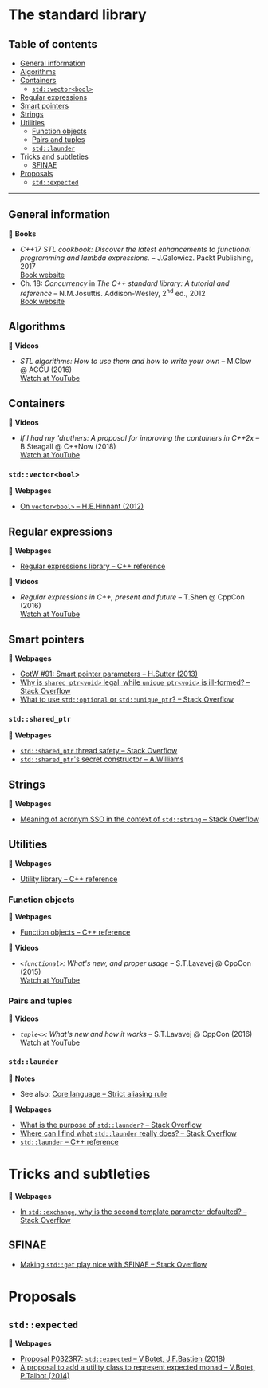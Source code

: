 # The standard library

## Table of contents

* [General information](#general-information)
* [Algorithms](#algorithms)
* [Containers](#containers)
	* [`std::vector<bool>`](#stdvectorbool)
* [Regular expressions]($regular-expressions)
* [Smart pointers](#smart-pointers)
* [Strings](#strings)
* [Utilities](#utilities)
	* [Function objects](#function-objects)
	* [Pairs and tuples](#pairs-and-tuples)
	* [`std::launder`](#std-launder)
* [Tricks and subtleties](#tricks-and-subtleties)
	* [SFINAE](#sfinae)
* [Proposals](#proposals)
	* [`std::expected`](#stdexpected)

---

## General information

:book: **Books**

* *C++17 STL cookbook: Discover the latest enhancements to functional programming and lambda expressions.* &ndash; J.Galowicz. Packt Publishing, 2017\
[Book website](https://www.packtpub.com/application-development/c17-stl-cookbook)
* Ch. 18: *Concurrency* in *The C++ standard library: A tutorial and reference* &ndash; N.M.Josuttis. Addison-Wesley, 2<sup>nd</sup> ed., 2012\
[Book website](http://www.cppstdlib.com/)

## Algorithms

:movie_camera: **Videos**

* *STL algorithms: How to use them and how to write your own* &ndash; M.Clow @ ACCU (2016)\
[Watch at YouTube](https://www.youtube.com/watch?v=3nXLxMYXgWs)

## Containers

:movie_camera: **Videos**

* *If I had my 'druthers: A proposal for improving the containers in C++2x* &ndash; B.Steagall @ C++Now (2018)\
[Watch at YouTube](https://www.youtube.com/watch?v=bAE0qteS4Rk)

### `std::vector<bool>`

:link: **Webpages**

* [On `vector<bool>` &ndash; H.E.Hinnant (2012)](https://howardhinnant.github.io/onvectorbool.html)

## Regular expressions

:link: **Webpages**

* [Regular expressions library &ndash; C++ reference](https://en.cppreference.com/w/cpp/regex)

:movie_camera: **Videos**

* *Regular expressions in C++, present and future* &ndash; T.Shen @ CppCon (2016)\
[Watch at YouTube](https://www.youtube.com/watch?v=N_rkHzhXueo)

## Smart pointers

:link: **Webpages**

* [GotW #91: Smart pointer parameters &ndash; H.Sutter (2013)](https://herbsutter.com/2013/06/05/gotw-91-solution-smart-pointer-parameters/)
* [Why is `shared_ptr<void>` legal, while `unique_ptr<void>` is ill-formed? &ndash; Stack Overflow](https://stackoverflow.com/questions/39288891/why-is-shared-ptrvoid-legal-while-unique-ptrvoid-is-ill-formed)
* [What to use `std::optional` or `std::unique_ptr`? &ndash; Stack Overflow](https://stackoverflow.com/questions/44856701/what-to-use-stdoptional-or-stdunique-ptr?rq=1)

### `std::shared_ptr`

:link: **Webpages**

* [`std::shared_ptr` thread safety &ndash; Stack Overflow](https://stackoverflow.com/questions/14482830/stdshared-ptr-thread-safety)
* [`std::shared_ptr`'s secret constructor &ndash; A.Williams](https://www.justsoftwaresolutions.co.uk/cplusplus/shared-ptr-secret-constructor.html)

## Strings

:link: **Webpages**

* [Meaning of acronym SSO in the context of `std::string` &ndash; Stack Overflow](https://stackoverflow.com/questions/10315041/meaning-of-acronym-sso-in-the-context-of-stdstring)

## Utilities

:link: **Webpages**

* [Utility library &ndash; C++ reference](https://en.cppreference.com/w/cpp/utility)

### Function objects

:link: **Webpages**

* [Function objects &ndash; C++ reference](https://en.cppreference.com/w/cpp/utility/functional)

:movie_camera: **Videos**

* *`<functional>`: What's new, and proper usage* &ndash; S.T.Lavavej @ CppCon (2015)\
[Watch at YouTube](https://www.youtube.com/watch?v=zt7ThwVfap0)

### Pairs and tuples

:movie_camera: **Videos**

* *`tuple<>`: What's new and how it works* &ndash; S.T.Lavavej @ CppCon (2016)\
[Watch at YouTube](https://www.youtube.com/watch?v=JhgWFYfdIho)

### `std::launder`

:memo: **Notes**

* See also: [Core language &ndash; Strict aliasing rule](core_language.md#strict-aliasing-rule)

:link: **Webpages**

* [What is the purpose of `std::launder?` &ndash; Stack Overflow](https://stackoverflow.com/questions/39382501/what-is-the-purpose-of-stdlaunder)
* [Where can I find what `std::launder` really does? &ndash; Stack Overflow](https://stackoverflow.com/questions/53268089/where-can-i-find-what-stdlaunder-really-does)
* [`std::launder` &ndash; C++ reference](https://en.cppreference.com/w/cpp/utility/launder)

# Tricks and subtleties

:link: **Webpages**

* [In `std::exchange`, why is the second template parameter defaulted? &ndash; Stack Overflow](https://stackoverflow.com/questions/34876969/in-stdexchange-why-is-the-second-template-parameter-defaulted)

## SFINAE

* [Making `std::get` play nice with SFINAE &ndash; Stack Overflow](https://stackoverflow.com/questions/41708491/making-stdget-play-nice-with-sfinae)

# Proposals

## `std::expected`

:link: **Webpages**

* [Proposal P0323R7: `std::expected` &ndash; V.Botet, J.F.Bastien (2018)](http://www.open-std.org/jtc1/sc22/wg21/docs/papers/2018/p0323r7.html)
* [A proposal to add a utility class to represent expected monad &ndash; V.Botet, P.Talbot (2014)](http://www.open-std.org/jtc1/sc22/wg21/docs/papers/2014/n4109.pdf)

